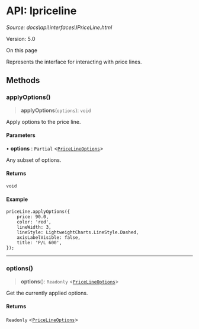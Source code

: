 # API: Ipriceline

*Source: docs\api\interfaces\IPriceLine.html*

Version: 5.0

On this page

Represents the interface for interacting with price lines.

## Methods[​](IPriceLine.html#methods "Direct link to Methods")

### applyOptions()[​](IPriceLine.html#applyoptions "Direct link to applyOptions\(\)")

> **applyOptions**(`options`): `void`

Apply options to the price line.

#### Parameters[​](IPriceLine.html#parameters "Direct link to Parameters")

• **options** : `Partial` <[`PriceLineOptions`](PriceLineOptions.md)>

Any subset of options.

#### Returns[​](IPriceLine.html#returns "Direct link to Returns")

`void`

#### Example[​](IPriceLine.html#example "Direct link to Example")
    
    
    priceLine.applyOptions({  
        price: 90.0,  
        color: 'red',  
        lineWidth: 3,  
        lineStyle: LightweightCharts.LineStyle.Dashed,  
        axisLabelVisible: false,  
        title: 'P/L 600',  
    });  
    

* * *

### options()[​](IPriceLine.html#options "Direct link to options\(\)")

> **options**(): `Readonly` <[`PriceLineOptions`](PriceLineOptions.md)>

Get the currently applied options.

#### Returns[​](IPriceLine.html#returns-1 "Direct link to Returns")

`Readonly` <[`PriceLineOptions`](PriceLineOptions.md)>
